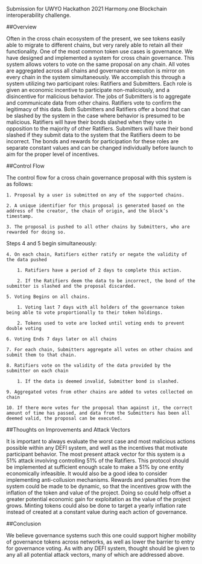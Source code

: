 Submission for UWYO Hackathon 2021 Harmony.one Blockchain interoperability challenge.

##Overview

Often in the cross chain ecosystem of the present, we see tokens easily able to migrate to different chains, but very rarely able to retain all their functionality. One of the most common token use cases is governance. We have designed and implemented a system for cross chain governance. This system allows voters to vote on the same proposal on any chain. All votes are aggregated across all chains and governance execution is mirror on every chain in the system simultaneously. We accomplish this through a system utilizing two participant roles: Ratifiers and Submitters. Each role is given an economic incentive to participate non-maliciously, and a disincentive for malicious behavior. 
The jobs of Submitters is to aggregate and communicate data from other chains. Ratifiers vote to confirm the legitimacy of this data. Both Submitters and Ratifiers offer a bond that can be slashed by the system in the case where behavior is presumed to be malicious. Ratifiers will have their bonds slashed when they vote in opposition to the majority of other Ratifiers. Submitters will have their bond slashed if they submit data to the system that the Ratifiers deem to be incorrect. The bonds and rewards for participation for these roles are separate constant values and can be changed individually before launch to aim for the proper level of incentives. 

##Control Flow

The control flow for a cross chain governance proposal with this system is as follows:

    1. Proposal by a user is submitted on any of the supported chains.

    2. A unique identifier for this proposal is generated based on the address of the creator, the chain of origin, and the block’s timestamp.

    3. The proposal is pushed to all other chains by Submitters, who are rewarded for doing so.

Steps 4 and 5 begin simultaneously:

    4. On each chain, Ratifiers either ratify or negate the validity of the data pushed

        1. Ratifiers have a period of 2 days to complete this action.

        2. If the Ratifiers deem the data to be incorrect, the bond of the submitter is slashed and the proposal discarded.

    5. Voting Begins on all chains.

        1. Voting last 7 days with all holders of the governance token being able to vote proportionally to their token holdings.

        2. Tokens used to vote are locked until voting ends to prevent double voting

    6. Voting Ends 7 days later on all chains

    7. For each chain, Submitters aggregate all votes on other chains and submit them to that chain.

    8. Ratifiers vote on the validity of the data provided by the submitter on each chain

        1. If the data is deemed invalid, Submitter bond is slashed.

    9. Aggregated votes from other chains are added to votes collected on chain

    10. If there more votes for the proposal than against it, the correct amount of time has passed, and data from the Submitters has been all deemed valid, the proposal can be executed.



##Thoughts on Improvements and Attack Vectors

It is important to always evaluate the worst case and most malicious actions possible within any DEFI system, and well as the incentives that motivate participant behavior. The most present attack vector for this system is a 51% attack involving controlling 51% of the Ratifiers. This protocol should be implemented at sufficient enough scale to make a 51% by one entity economically infeasible. It would also be a good idea to consider implementing anti-collusion mechanisms. Rewards and penalties from the system could be made to be dynamic, so that the incentives grow with the inflation of the token and value of the project. Doing so could help offset a greater potential economic gain for exploitation as the value of the project grows. Minting tokens could also be done to target a yearly inflation rate instead of created at a constant value during each action of governance. 
      

##Conclusion

We believe governance systems such this one could support higher mobility of governance tokens across networks, as well as lower the barrier to entry for governance voting. As with any DEFI system, thought should be given to any all all potential attack vectors, many of which are addressed above.
